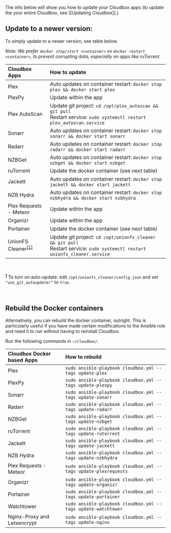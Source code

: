 The info below will show you how to update your Cloudbox apps (to update the your entire Cloudbox, see [[Updating Cloudbox]].)


## Update to a newer version:

To simply update to a newer version, see table below. 

_Note: We prefer `docker stop/start <container>` vs `docker restart <container>`, to prevent corrupting data, especially on apps like ruTorrent._

| Cloudbox Apps                                      | How to update                                                                                                                      |
|:-------------------------------------------------- |:---------------------------------------------------------------------------------------------------------------------------------- |
| Plex                                               | Auto updates on container restart: `docker stop plex && docker start plex`                                                         |
| PlexPy                                             | Update within the app                                                                                                              |
| Plex AutoScan                                      | Update git project: `cd /opt/plex_autoscan && git pull` <br /> Restart service: `sudo systemctl restart plex_autoscan.service`     |
| Sonarr                                             | Auto updates on container restart: `docker stop sonarr && docker start sonarr`                                                     |
| Radarr                                             | Auto updates on container restart: `docker stop radarr && docker start radarr`                                                     |
| NZBGet                                             | Auto updates on container restart: `docker stop nzbget && docker start nzbget`                                                     |
| ruTorrent                                          | Update the docker container (see next table)                                                                                       |
| Jackett                                            | Auto updates on container restart: `docker stop jackett && docker start jackett`                                                   |
| NZB Hydra                                          | Auto updates on container restart: `docker stop nzbhydra && docker start nzbhydra`                                                 |
| Plex Requests - Meteor                             | Update within the app                                                                                                              |
| Organizr                                           | Update within the app                                                                                                              |
| Portainer                                          | Update the docker container (see next table)                                                                                       | 
| UnionFS Cleaner<sup name="a1">[\[1\]](#f1) </sup> | Update git project: `cd /opt/unionfs_cleaner && git pull` <br /> Restart service: `sudo systemctl restart unionfs_cleaner.service` |

<br />

<sup><b name="f1">[1](#a1)</b></sup> To turn on auto-update:  edit `/opt/unionfs_cleaner/config.json` and set `"use_git_autoupdater"` to `true`. 


<br />


## Rebuild the Docker containers

Alternatively, you can rebuild the docker container, outright.  This is particularly useful if you have made certain modifications to the Ansible role and need it to run without having to reinstall Cloudbox. 

Run the following commands in `~/cloudbox/`.


| Cloudbox Docker based Apps  | How to rebuild                                                  |
|:--------------------------- |:--------------------------------------------------------------- |
| Plex                        | `sudo ansible-playbook cloudbox.yml --tags update-plex`         |
| PlexPy                      | `sudo ansible-playbook cloudbox.yml --tags update-plexpy`       |
| Sonarr                      | `sudo ansible-playbook cloudbox.yml --tags update-sonarr`       |
| Radarr                      | `sudo ansible-playbook cloudbox.yml --tags update-radarr`       |
| NZBGet                      | `sudo ansible-playbook cloudbox.yml --tags update-nzbget`       |
| ruTorrent                   | `sudo ansible-playbook cloudbox.yml --tags update-rutorrent`    | 
| Jackett                     | `sudo ansible-playbook cloudbox.yml --tags update-jackett`      |
| NZB Hydra                   | `sudo ansible-playbook cloudbox.yml --tags update-nzbhydra`     |
| Plex Requests - Meteor      | `sudo ansible-playbook cloudbox.yml --tags update-plexrequests` |
| Organizr                    | `sudo ansible-playbook cloudbox.yml --tags update-organizr`     |
| Portainer                   | `sudo ansible-playbook cloudbox.yml --tags update-portainer`    |
| Watchtower                  | `sudo ansible-playbook cloudbox.yml --tags update-watchtower`   |
| Nginx-Proxy and Letsencrypt | `sudo ansible-playbook cloudbox.yml --tags update-nginx`        |

